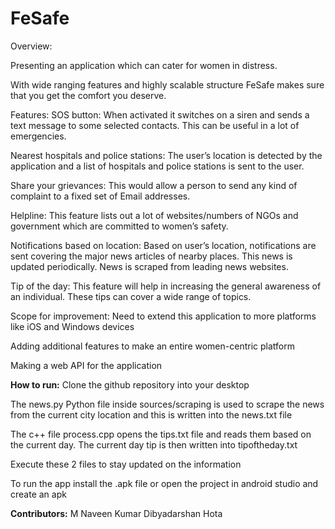 # FeSafe
Overview:

Presenting an application which can cater for women in distress.

With wide ranging features and highly scalable structure FeSafe makes sure that you get the comfort you deserve.

Features:
SOS button: When activated it switches on a siren and sends a text message to some selected contacts. This can be useful in a lot of emergencies.

Nearest hospitals and police stations: The user’s location is detected by the application and a list of hospitals and police stations is sent to the user. 

Share your grievances: This would allow a person to send any kind of complaint to a fixed set of Email addresses.

Helpline: This feature lists out a lot of websites/numbers of NGOs and government which are committed to women’s safety. 

Notifications based on location: Based on user’s location, notifications are sent covering the major news articles of nearby places. This news is updated periodically. News is scraped from leading news websites.

Tip of the day: This feature will help in increasing the general awareness of an individual. These tips can cover a wide range of topics.


Scope for improvement:
Need to extend this application to more platforms like iOS and Windows devices

Adding additional features to make an entire women-centric platform

Making a web API for the application

**How to run:**
Clone the github repository into your desktop

The news.py Python file inside sources/scraping is used to scrape the news from the current city location and this is written into the news.txt file

The c++ file process.cpp opens the tips.txt file and reads them based on the current day. The current day tip is then written into tipoftheday.txt

Execute these 2 files to stay updated on the information

To run the app install the .apk file or open the project in android studio and create an apk

**Contributors:**
M Naveen Kumar
Dibyadarshan Hota
